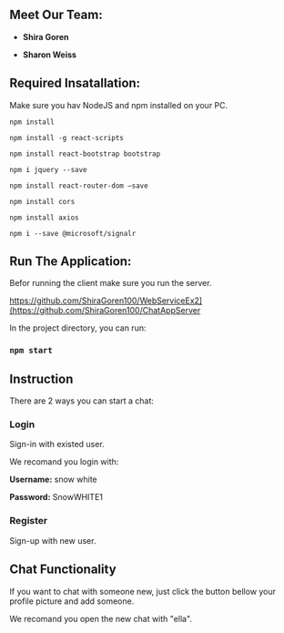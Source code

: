 ## Meet Our Team:

- **Shira Goren** 

- **Sharon Weiss** 

## Required Insatallation:

Make sure you hav NodeJS and npm installed on your PC.


`npm install`

`npm install -g react-scripts`

`npm install react-bootstrap bootstrap`

`npm i jquery --save`

`npm install react-router-dom –save`

`npm install cors`

`npm install axios`

`npm i --save @microsoft/signalr`


## Run The Application:

Befor running the client make sure you run the server.

https://github.com/ShiraGoren100/WebServiceEx2](https://github.com/ShiraGoren100/ChatAppServer

In the project directory, you can run:

### `npm start`

## Instruction

There are 2 ways you can start a chat:

### Login

Sign-in with existed user. 

We recomand you login with:

**Username:** snow white 

**Password:** SnowWHITE1

### Register

Sign-up with new user.


## Chat Functionality 


If you want to chat with someone new, just click the button bellow your profile picture and add someone.

We recomand you open the new chat with "ella".
